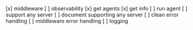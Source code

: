 [x] middleware
[ ] observability
[x] get agents
[x] get info
[ ] run agent
[ ] support any server
[ ] document supporting any server
[ ] clean error handling
[ ] middleware error handling
[ ] logging
